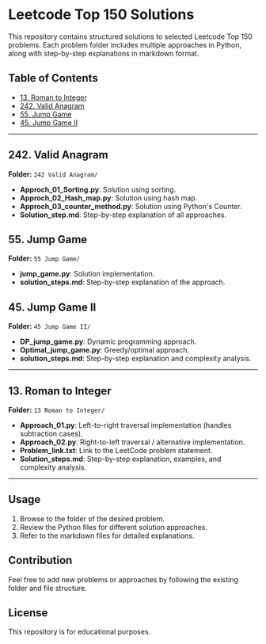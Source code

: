 # Leetcode Top 150 Solutions

This repository contains structured solutions to selected Leetcode Top 150 problems. Each problem folder includes multiple approaches in Python, along with step-by-step explanations in markdown format.

## Table of Contents
- [13. Roman to Integer](#13-roman-to-integer)
- [242. Valid Anagram](#242-valid-anagram)
- [55. Jump Game](#55-jump-game)
- [45. Jump Game II](#45-jump-game-ii)

---

## 242. Valid Anagram
**Folder:** `242 Valid Anagram/`

- **Approch_01_Sorting.py**: Solution using sorting.
- **Approch_02_Hash_map.py**: Solution using hash map.
- **Approch_03_counter_method.py**: Solution using Python's Counter.
- **Solution_step.md**: Step-by-step explanation of all approaches.

## 55. Jump Game
**Folder:** `55 Jump Game/`

- **jump_game.py**: Solution implementation.
- **solution_steps.md**: Step-by-step explanation of the approach.

## 45. Jump Game II
**Folder:** `45 Jump Game II/`

- **DP_jump_game.py**: Dynamic programming approach.
- **Optimal_jump_game.py**: Greedy/optimal approach.
- **solution_steps.md**: Step-by-step explanation and complexity analysis.

---

## 13. Roman to Integer
**Folder:** `13 Roman to Integer/`

- **Approach_01.py**: Left-to-right traversal implementation (handles subtraction cases).
- **Approach_02.py**: Right-to-left traversal / alternative implementation.
- **Problem_link.txt**: Link to the LeetCode problem statement.
- **Solution_steps.md**: Step-by-step explanation, examples, and complexity analysis.

---

## Usage
1. Browse to the folder of the desired problem.
2. Review the Python files for different solution approaches.
3. Refer to the markdown files for detailed explanations.

## Contribution
Feel free to add new problems or approaches by following the existing folder and file structure.

## License
This repository is for educational purposes.
